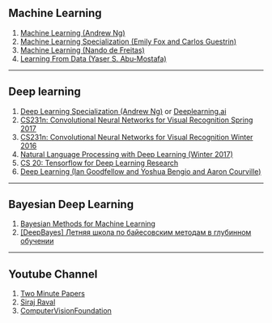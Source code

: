 ## Machine Learning
1. [Machine Learning (Andrew Ng)](https://www.coursera.org/learn/machine-learning)
1. [Machine Learning Specialization (Emily Fox and Carlos Guestrin)](https://www.coursera.org/specializations/machine-learning)
1. [Machine Learning (Nando de Freitas)](https://www.youtube.com/playlist?list=PLE6Wd9FR--EdyJ5lbFl8UuGjecvVw66F6)
1. [Learning From Data (Yaser S. Abu-Mostafa)](https://www.edx.org/course/learning-data-introductory-machine-caltechx-cs1156x-0)

---

## Deep learning
1. [Deep Learning Specialization (Andrew Ng)](https://www.coursera.org/specializations/deep-learning) or [Deeplearning.ai](https://www.youtube.com/channel/UCcIXc5mJsHVYTZR1maL5l9w)
1. [CS231n: Convolutional Neural Networks for Visual Recognition Spring 2017](https://www.youtube.com/playlist?list=PL3FW7Lu3i5JvHM8ljYj-zLfQRF3EO8sYv)
1. [CS231n: Convolutional Neural Networks for Visual Recognition Winter 2016](https://www.youtube.com/watch?v=NfnWJUyUJYU&list=PLkt2uSq6rBVctENoVBg1TpCC7OQi31AlC)
1. [Natural Language Processing with Deep Learning (Winter 2017)](https://www.youtube.com/playlist?list=PL3FW7Lu3i5Jsnh1rnUwq_TcylNr7EkRe6)
1. [CS 20: Tensorflow for Deep Learning Research](http://web.stanford.edu/class/cs20si/)
1. [Deep Learning (Ian Goodfellow and Yoshua Bengio and Aaron Courville)](http://www.deeplearningbook.org/)

---

## Bayesian Deep Learning
1. [Bayesian Methods for Machine Learning](https://www.coursera.org/learn/bayesian-methods-in-machine-learning/home/welcome)
1. [[DeepBayes] Летняя школа по байесовским методам в глубинном обучении](https://www.youtube.com/playlist?list=PLEqoHzpnmTfBSyGmE4nBlhxxi28dCZwWN)

---

## Youtube Channel
1. [Two Minute Papers](https://www.youtube.com/user/keeroyz/videos)
1. [Siraj Raval](https://www.youtube.com/channel/UCWN3xxRkmTPmbKwht9FuE5A)
1. [ComputerVisionFoundation](https://www.youtube.com/channel/UC0n76gicaarsN_Y9YShWwhw)
